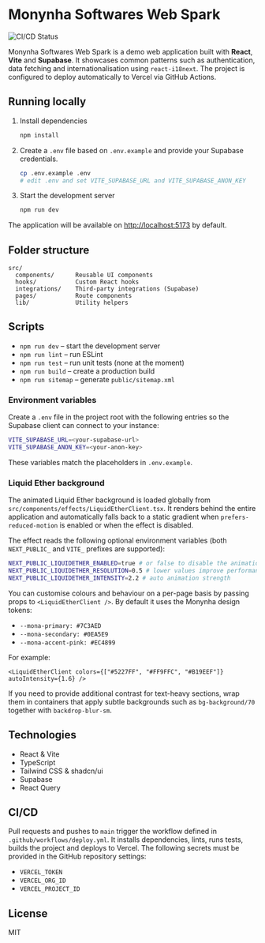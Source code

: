# Monynha Softwares Web Spark

![CI/CD Status](https://github.com/Monynha-Softwares/Monynha-com/actions/workflows/deploy.yml/badge.svg)

Monynha Softwares Web Spark is a demo web application built with **React**, **Vite** and **Supabase**. It showcases common patterns such as authentication, data fetching and internationalisation using `react-i18next`. The project is configured to deploy automatically to Vercel via GitHub Actions.

## Running locally

1. Install dependencies
   ```sh
   npm install
   ```
2. Create a `.env` file based on `.env.example` and provide your Supabase credentials.
   ```sh
   cp .env.example .env
   # edit .env and set VITE_SUPABASE_URL and VITE_SUPABASE_ANON_KEY
   ```
3. Start the development server
   ```sh
   npm run dev
   ```

The application will be available on [http://localhost:5173](http://localhost:5173) by default.

## Folder structure

```
src/
  components/      Reusable UI components
  hooks/           Custom React hooks
  integrations/    Third‑party integrations (Supabase)
  pages/           Route components
  lib/             Utility helpers
```

## Scripts

- `npm run dev` – start the development server
- `npm run lint` – run ESLint
- `npm run test` – run unit tests (none at the moment)
- `npm run build` – create a production build
- `npm run sitemap` – generate `public/sitemap.xml`

### Environment variables

Create a `.env` file in the project root with the following entries so the
Supabase client can connect to your instance:

```bash
VITE_SUPABASE_URL=<your-supabase-url>
VITE_SUPABASE_ANON_KEY=<your-anon-key>
```

These variables match the placeholders in `.env.example`.

### Liquid Ether background

The animated Liquid Ether background is loaded globally from
`src/components/effects/LiquidEtherClient.tsx`. It renders behind the entire
application and automatically falls back to a static gradient when
`prefers-reduced-motion` is enabled or when the effect is disabled.

The effect reads the following optional environment variables (both
`NEXT_PUBLIC_` and `VITE_` prefixes are supported):

```bash
NEXT_PUBLIC_LIQUIDETHER_ENABLED=true # or false to disable the animation
NEXT_PUBLIC_LIQUIDETHER_RESOLUTION=0.5 # lower values improve performance
NEXT_PUBLIC_LIQUIDETHER_INTENSITY=2.2 # auto animation strength
```

You can customise colours and behaviour on a per-page basis by passing props to
`<LiquidEtherClient />`. By default it uses the Monynha design tokens:

- `--mona-primary: #7C3AED`
- `--mona-secondary: #0EA5E9`
- `--mona-accent-pink: #EC4899`

For example:

```tsx
<LiquidEtherClient colors={["#5227FF", "#FF9FFC", "#B19EEF"]} autoIntensity={1.6} />
```

If you need to provide additional contrast for text-heavy sections, wrap them in
containers that apply subtle backgrounds such as `bg-background/70` together with
`backdrop-blur-sm`.

## Technologies

- React & Vite
- TypeScript
- Tailwind CSS & shadcn/ui
- Supabase
- React Query

## CI/CD

Pull requests and pushes to `main` trigger the workflow defined in `.github/workflows/deploy.yml`. It installs dependencies, lints, runs tests, builds the project and deploys to Vercel. The following secrets must be provided in the GitHub repository settings:

- `VERCEL_TOKEN`
- `VERCEL_ORG_ID`
- `VERCEL_PROJECT_ID`

## License

MIT
